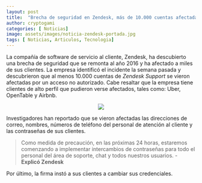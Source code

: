 ```yaml
---
layout: post
title:  "Brecha de seguridad en Zendesk, más de 10.000 cuentas afectadas"
author: cryptogami
categories: [ Noticias]
image: assets/images/noticia-zendesk-portada.jpg
tags: [ Noticias, Articulos, Tecnologia]
---
```

La compañía de software de servicio al cliente, Zendesk, ha descubierto una brecha de seguridad que se remonta al año 2016 y ha afectado a miles de sus clientes.
La empresa identificó el incidente la semana pasada y descubrieron que al menos 10.000 cuentas de *Zendesk Support* se vieron afectadas por un acceso no autorizado. Cabe resaltar que la empresa tiene clientes de alto perfil que pudieron verse afectados, tales como: Uber, 
OpenTable y Airbnb.

<p align="center">
<img src="https://106c4.wpc.azureedge.net/80106C4/Gallery-Prod/cdn/2015-02-24/prod20161101-microsoft-windowsazure-gallery/zendes.010612f3-0751-4274-bc7a-b859e0f5a9e4.1.0.2/Icon/large.png">
</p>


Investigadores han reportado que se vieron afectadas las direcciones de correo, nombres, números de teléfono del personal de atención al cliente y las contraseñas de sus clientes.

> Como medida de precaución, en las próximas 24 horas, estaremos comenzando a implementar intercambios de contraseñas para todo el personal del área de soporte, chat y todos nuestros usuarios. - **Explicó Zendesk**

Por último, la firma instó a sus clientes a cambiar sus credenciales.
